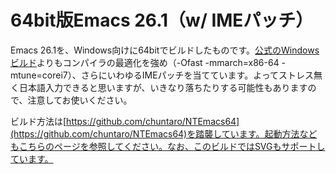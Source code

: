 # 64bit版Emacs 26.1（w/ IMEパッチ）

Emacs 26.1を、Windows向けに64bitでビルドしたものです。[公式のWindowsビルド](http://ftpmirror.gnu.org/emacs/windows/)よりもコンパイラの最適化を強め（-Ofast -mmarch=x86-64 -mtune=corei7）、さらにいわゆるIMEパッチを当てています。よってストレス無く日本語入力できると思いますが、いきなり落ちたりする可能性もありますので、注意してお使いください。

ビルド方法は[https://github.com/chuntaro/NTEmacs64](https://github.com/chuntaro/NTEmacs64)を踏襲しています。起動方法などもこちらのページを参照してください。なお、このビルドではSVGもサポートしています。
